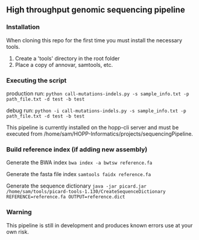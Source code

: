 ## High throughput genomic sequencing pipeline
### Installation
When cloning this repo for the first time you must install the necessary tools.
1. Create a 'tools' directory in the root folder
2. Place a copy of annovar, samtools, etc.

### Executing the script
production run: `python call-mutations-indels.py -s sample_info.txt -p path_file.txt -d test -b test`

debug run: `python -i call-mutations-indels.py -s sample_info.txt -p path_file.txt -d test -b test`

This pipeline is currently installed on the hopp-cli server and must be executed from /home/sam/HOPP-Informatics/projects/sequencingPipeline.

### Build reference index (if adding new assembly)
Generate the BWA index
`bwa index -a bwtsw reference.fa`

Generate the fasta file index
`samtools faidx reference.fa`

Generate the sequence dictionary
`java -jar picard.jar /home/sam/tools/picard-tools-1.130/CreateSequenceDictionary REFERENCE=reference.fa OUTPUT=reference.dict`

### Warning
This pipeline is still in development and produces known errors use at your own risk.
